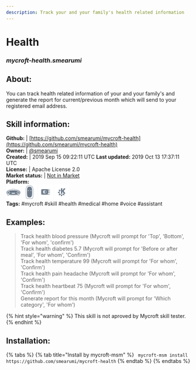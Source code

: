 ```yaml
--- 
description: Track your and your family's health related information
---
```


# Health  
### _mycroft-health.smearumi_  
## About:  
You can track health related information of your and your family's and generate the report for current/previous month which will send to your registered email address.

## Skill information:  
**Github:** | [https://github.com/smearumi/mycroft-health](https://github.com/smearumi/mycroft-health)  
**Owner:** | [@smearumi](https://github.com/smearumi)  
**Created:** | 2019 Sep 15 09:22:11 UTC  **Last updated:** 2019 Oct 13 17:37:11 UTC  
**License:** | Apache License 2.0  
**Market status:** | [Not in Market](https://market.mycroft.ai/skill/)  
**Platform:**  
 ![](../.gitbook/assets/mark-1-icon.png)  ![](../.gitbook/assets/mark-2-icon.png)  ![](../.gitbook/assets/picroft-icon.png)  ![](../.gitbook/assets/kde.png)   
**Tags:** \#mycroft \#skill \#health \#medical \#home \#voice \#assistant   
## Examples:  
> Track health blood pressure  (Mycroft will prompt for 'Top', 'Bottom', 'For whom', 'confirm')  
> Track health diabetes 5.7  (Mycroft will prompt for 'Before or after meal', 'For whom', 'Confirm')  
> Track health temperature 99 (Mycroft will prompt for 'For whom', 'Confirm')  
> Track health pain headache (Mycroft will prompt for 'For whom', 'Confirm')  
> Track health heartbeat 75 (Mycroft will prompt for 'For whom', 'Confirm')  
> Generate report for this month (Mycroft will prompt for 'Which category', 'For whom')  
  
{% hint style="warning" %}
This skill is not aproved by Mycroft skill tester.
{% endhint %}
    
## Installation:  
{% tabs %}
{% tab title="Install by mycroft-msm" %}
``` mycroft-msm install https://github.com/smearumi/mycroft-health```
{% endtab %}
  {% endtabs %}
  